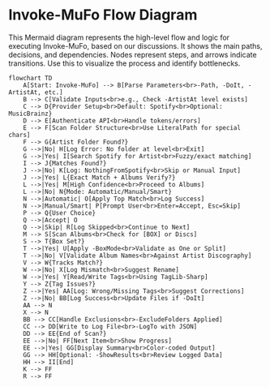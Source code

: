 # Invoke-MuFo Flow Diagram

This Mermaid diagram represents the high-level flow and logic for executing Invoke-MuFo, based on our discussions. It shows the main paths, decisions, and dependencies. Nodes represent steps, and arrows indicate transitions. Use this to visualize the process and identify bottlenecks.

```mermaid
flowchart TD
    A[Start: Invoke-MuFo] --> B[Parse Parameters<br>-Path, -DoIt, -ArtistAt, etc.]
    B --> C[Validate Inputs<br>e.g., Check -ArtistAt level exists]
    C --> D{Provider Setup<br>Default: Spotify<br>Optional: MusicBrainz}
    D --> E[Authenticate API<br>Handle tokens/errors]
    E --> F[Scan Folder Structure<br>Use LiteralPath for special chars]
    F --> G{Artist Folder Found?}
    G -->|No| H[Log Error: No folder at level<br>Exit]
    G -->|Yes| I[Search Spotify for Artist<br>Fuzzy/exact matching]
    I --> J{Matches Found?}
    J -->|No| K[Log: NothingFromSpotify<br>Skip or Manual Input]
    J -->|Yes| L{Exact Match + Albums Verify?}
    L -->|Yes| M[High Confidence<br>Proceed to Albums]
    L -->|No| N{Mode: Automatic/Manual/Smart}
    N -->|Automatic| O[Apply Top Match<br>Log Success]
    N -->|Manual/Smart| P[Prompt User<br>Enter=Accept, Esc=Skip]
    P --> Q{User Choice}
    Q -->|Accept| O
    Q -->|Skip| R[Log Skipped<br>Continue to Next]
    M --> S[Scan Albums<br>Check for [BOX] or Discs]
    S --> T{Box Set?}
    T -->|Yes| U[Apply -BoxMode<br>Validate as One or Split]
    T -->|No| V[Validate Album Names<br>Against Artist Discography]
    V --> W{Tracks Match?}
    W -->|No| X[Log Mismatch<br>Suggest Rename]
    W -->|Yes| Y[Read/Write Tags<br>Using TagLib-Sharp]
    Y --> Z{Tag Issues?}
    Z -->|Yes| AA[Log: Wrong/Missing Tags<br>Suggest Corrections]
    Z -->|No| BB[Log Success<br>Update Files if -DoIt]
    AA --> N
    X --> N
    BB --> CC[Handle Exclusions<br>-ExcludeFolders Applied]
    CC --> DD[Write to Log File<br>-LogTo with JSON]
    DD --> EE{End of Scan?}
    EE -->|No| FF[Next Item<br>Show Progress]
    EE -->|Yes| GG[Display Summary<br>Color-coded Output]
    GG --> HH[Optional: -ShowResults<br>Review Logged Data]
    HH --> II[End]
    K --> FF
    R --> FF
```